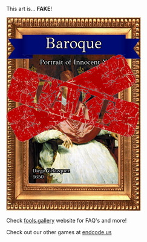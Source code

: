 This art is... 
 **FAKE**! 
 
 ![alt text](Portrait_of_Innocent_X_Fake.png?raw=true "Artwork Card")  
 
 Check [fools.gallery](https://fools.gallery/) website for FAQ's and more! 
 
 Check out our other games at [endcode.us](https://endcode.us/)
